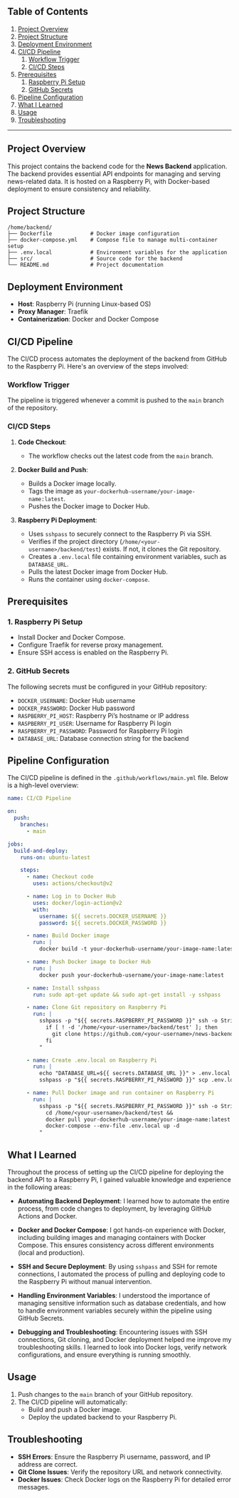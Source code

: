 ## Table of Contents
1. [Project Overview](#project-overview)
2. [Project Structure](#project-structure)
3. [Deployment Environment](#deployment-environment)
4. [CI/CD Pipeline](#cicd-pipeline)
    1. [Workflow Trigger](#workflow-trigger)
    2. [CI/CD Steps](#cicd-steps)
5. [Prerequisites](#prerequisites)
    1. [Raspberry Pi Setup](#1-raspberry-pi-setup)
    2. [GitHub Secrets](#2-github-secrets)
6. [Pipeline Configuration](#pipeline-configuration)
7. [What I Learned](#what-i-learned)
8. [Usage](#usage)
9. [Troubleshooting](#troubleshooting)

---

## Project Overview

This project contains the backend code for the **News Backend** application. The backend provides essential API endpoints for managing and serving news-related data. It is hosted on a Raspberry Pi, with Docker-based deployment to ensure consistency and reliability.

## Project Structure
```
/home/backend/
├── Dockerfile            # Docker image configuration
├── docker-compose.yml    # Compose file to manage multi-container setup
├── .env.local            # Environment variables for the application
├── src/                  # Source code for the backend
└── README.md             # Project documentation
```

## Deployment Environment
- **Host**: Raspberry Pi (running Linux-based OS)
- **Proxy Manager**: Traefik
- **Containerization**: Docker and Docker Compose

## CI/CD Pipeline
The CI/CD process automates the deployment of the backend from GitHub to the Raspberry Pi. Here's an overview of the steps involved:

### Workflow Trigger
The pipeline is triggered whenever a commit is pushed to the `main` branch of the repository.

### CI/CD Steps

1. **Code Checkout**:
   - The workflow checks out the latest code from the `main` branch.

2. **Docker Build and Push**:
   - Builds a Docker image locally.
   - Tags the image as `your-dockerhub-username/your-image-name:latest`.
   - Pushes the Docker image to Docker Hub.

3. **Raspberry Pi Deployment**:
   - Uses `sshpass` to securely connect to the Raspberry Pi via SSH.
   - Verifies if the project directory (`/home/<your-username>/backend/test`) exists. If not, it clones the Git repository.
   - Creates a `.env.local` file containing environment variables, such as `DATABASE_URL`.
   - Pulls the latest Docker image from Docker Hub.
   - Runs the container using `docker-compose`.

## Prerequisites
### 1. Raspberry Pi Setup
- Install Docker and Docker Compose.
- Configure Traefik for reverse proxy management.
- Ensure SSH access is enabled on the Raspberry Pi.

### 2. GitHub Secrets
The following secrets must be configured in your GitHub repository:
- `DOCKER_USERNAME`: Docker Hub username
- `DOCKER_PASSWORD`: Docker Hub password
- `RASPBERRY_PI_HOST`: Raspberry Pi’s hostname or IP address
- `RASPBERRY_PI_USER`: Username for Raspberry Pi login
- `RASPBERRY_PI_PASSWORD`: Password for Raspberry Pi login
- `DATABASE_URL`: Database connection string for the backend

## Pipeline Configuration
The CI/CD pipeline is defined in the `.github/workflows/main.yml` file. Below is a high-level overview:

```yaml
name: CI/CD Pipeline

on:
  push:
    branches:
      - main

jobs:
  build-and-deploy:
    runs-on: ubuntu-latest

    steps:
      - name: Checkout code
        uses: actions/checkout@v2

      - name: Log in to Docker Hub
        uses: docker/login-action@v2
        with:
          username: ${{ secrets.DOCKER_USERNAME }}
          password: ${{ secrets.DOCKER_PASSWORD }}

      - name: Build Docker image
        run: |
          docker build -t your-dockerhub-username/your-image-name:latest .

      - name: Push Docker image to Docker Hub
        run: |
          docker push your-dockerhub-username/your-image-name:latest

      - name: Install sshpass
        run: sudo apt-get update && sudo apt-get install -y sshpass

      - name: Clone Git repository on Raspberry Pi
        run: |
          sshpass -p "${{ secrets.RASPBERRY_PI_PASSWORD }}" ssh -o StrictHostKeyChecking=no ${{ secrets.RASPBERRY_PI_USER }}@${{ secrets.RASPBERRY_PI_HOST }} "
            if [ ! -d '/home/<your-username>/backend/test' ]; then
              git clone https://github.com/<your-username>/news-backend.git /home/<your-username>/backend/test;
            fi
          "

      - name: Create .env.local on Raspberry Pi
        run: |
          echo "DATABASE_URL=${{ secrets.DATABASE_URL }}" > .env.local
          sshpass -p "${{ secrets.RASPBERRY_PI_PASSWORD }}" scp .env.local ${{ secrets.RASPBERRY_PI_USER }}@${{ secrets.RASPBERRY_PI_HOST }}:/home/<your-username>/backend/test

      - name: Pull Docker image and run container on Raspberry Pi
        run: |
          sshpass -p "${{ secrets.RASPBERRY_PI_PASSWORD }}" ssh -o StrictHostKeyChecking=no ${{ secrets.RASPBERRY_PI_USER }}@${{ secrets.RASPBERRY_PI_HOST }} "
            cd /home/<your-username>/backend/test &&
            docker pull your-dockerhub-username/your-image-name:latest &&
            docker-compose --env-file .env.local up -d
          "
```

## What I Learned
Throughout the process of setting up the CI/CD pipeline for deploying the backend API to a Raspberry Pi, I gained valuable knowledge and experience in the following areas:

- **Automating Backend Deployment**: I learned how to automate the entire process, from code changes to deployment, by leveraging GitHub Actions and Docker.
  
- **Docker and Docker Compose**: I got hands-on experience with Docker, including building images and managing containers with Docker Compose. This ensures consistency across different environments (local and production).

- **SSH and Secure Deployment**: By using `sshpass` and SSH for remote connections, I automated the process of pulling and deploying code to the Raspberry Pi without manual intervention.

- **Handling Environment Variables**: I understood the importance of managing sensitive information such as database credentials, and how to handle environment variables securely within the pipeline using GitHub Secrets.

- **Debugging and Troubleshooting**: Encountering issues with SSH connections, Git cloning, and Docker deployment helped me improve my troubleshooting skills. I learned to look into Docker logs, verify network configurations, and ensure everything is running smoothly.

## Usage
1. Push changes to the `main` branch of your GitHub repository.
2. The CI/CD pipeline will automatically:
   - Build and push a Docker image.
   - Deploy the updated backend to your Raspberry Pi.

## Troubleshooting
- **SSH Errors**: Ensure the Raspberry Pi username, password, and IP address are correct.
- **Git Clone Issues**: Verify the repository URL and network connectivity.
- **Docker Issues**: Check Docker logs on the Raspberry Pi for detailed error messages.

